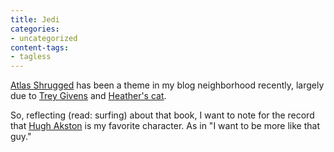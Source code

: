 ```yaml
---
title: Jedi
categories:
- uncategorized
content-tags:
- tagless
---
```


[Atlas Shrugged][1] has been a theme in my blog neighborhood recently, largely due to [Trey Givens][2] and [Heather's
cat][3].

   [1]: http://allconsuming.net/item.cgi?isbn=0451191145
   [2]: http://www.treygivens.com/
   [3]: http://angelweave.mu.nu/archives/004473.html

So, reflecting (read: surfing) about that book, I want to note for the record that [Hugh Akston][4] is my favorite character.  As in "I want to be more like that guy."

   [4]: http://en.wikipedia.org/wiki/Characters_in_Atlas_Shrugged
